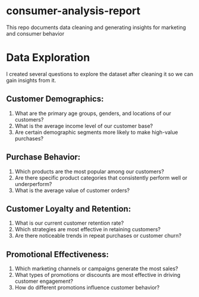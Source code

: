 # consumer-analysis-report
This repo documents data cleaning and generating insights for marketing and consumer behavior

# Data Exploration
I created several questions to explore the dataset after cleaning it so we can gain insights from it. 

## Customer Demographics:

1. What are the primary age groups, genders, and locations of our customers?
2. What is the average income level of our customer base?
3. Are certain demographic segments more likely to make high-value purchases?

## Purchase Behavior:

1. Which products are the most popular among our customers?
2. Are there specific product categories that consistently perform well or underperform?
3. What is the average value of customer orders?

## Customer Loyalty and Retention:

1. What is our current customer retention rate?
2. Which strategies are most effective in retaining customers?
3. Are there noticeable trends in repeat purchases or customer churn?

## Promotional Effectiveness:

1. Which marketing channels or campaigns generate the most sales?
2. What types of promotions or discounts are most effective in driving customer engagement?
3. How do different promotions influence customer behavior?